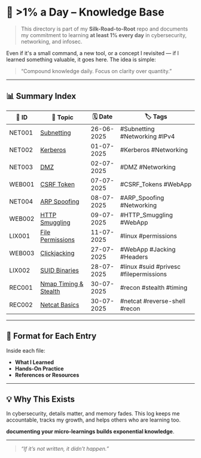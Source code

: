 # 🚀 >1% a Day – Knowledge Base

> This directory is part of my **Silk-Road-to-Root** repo and documents my commitment to learning **at least 1% every day** in cybersecurity, networking, and infosec.

Even if it's a small command, a new tool, or a concept I revisited — if I learned something valuable, it goes here. The idea is simple:
> “Compound knowledge daily. Focus on clarity over quantity.”

---

## 📊 Summary Index

| 🔢 ID | 📘 Topic                            | 🗓️ Date       | 🏷️ Tags                       |
|--------|-------------------------------------|---------------|--------------------------------|
| NET001 | [Subnetting](./Networking/NET001-Subnetting.md)                     | 26-06-2025    | #Subnetting #Networking #IPv4 |
| NET002 | [Kerberos](./Networking/NET002-Kerberos.md)                         | 01-07-2025    | #Kerberos #Networking |
| NET003 | [DMZ](./Networking/NET003-DMZ.md)                                   | 02-07-2025    | #DMZ #Networking |
| WEB001 | [CSRF Token](./Web%20Application/WEB001-CSRF-Tokens.md)             | 07-07-2025    | #CSRF_Tokens #WebApp |
| NET004 | [ARP Spoofing](./Networking/NET004-ARP_Spoofing.md)                 | 08-07-2025    | #ARP_Spoofing #Networking |
| WEB002 | [HTTP Smuggling](./Web%20Application/WEB002-HTTP-Smuggling.md)      | 09-07-2025    | #HTTP_Smuggling #WebApp |
| LIX001 | [File Permissions](./Linux/LIX001-File-Permissions.md)              | 11-07-2025    | #linux #permissions |
| WEB003 | [Clickjacking](./Web%20Application/WEB003-Clickjacking.md)          | 27-07-2025    | #WebApp #Jacking #Headers |
| LIX002 | [SUID Binaries](./Linux/LIX002-SUID-Binaraies.md)                   | 28-07-2025    | #linux #suid #privesc #filepermissions |
| REC001 | [Nmap Timing & Stealth](./Reconnaissance/REC001-Nmap-Timing.md)     | 30-07-2025    | #recon #stealth #timing |
| REC002 | [Netcat Basics](./Reconnaissance/REC002-Netcat-basics.md)           | 30-07-2025    | #netcat #reverse-shell #recon |
<!-- Add new entries below as needed -->
 
---

## 📁 Format for Each Entry

Inside each file:
- **What I Learned**
- **Hands-On Practice**
- **References or Resources**

---

## 💡 Why This Exists

In cybersecurity, details matter, and memory fades. This log keeps me accountable, tracks my growth, and helps others who are learning too.

**documenting your micro-learnings builds exponential knowledge**.

---

>  _“If it’s not written, it didn’t happen.”_  

